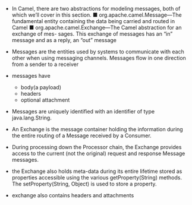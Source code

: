 * In Camel, there are two abstractions for modeling messages, both of which we’ll cover in this section.
■ org.apache.camel.Message—The fundamental entity containing the data being carried and routed in Camel
■ org.apache.camel.Exchange—The Camel abstraction for an exchange of mes- sages. This exchange of messages has an “in” message and as a reply, an “out” message

* Messages are the entities used by systems to communicate with each other when using messaging channels. Messages flow in
one direction from a sender to a
receiver

* messages have 
    * body(a payload)
    * headers 
    * optional attachment
* Messages are uniquely identified with an identifier of type java.lang.String.

* An Exchange is the message container holding the information during the entire routing of a Message received by a Consumer.
* During processing down the Processor chain, the Exchange provides access to the current (not the original) request and response Message messages.
* the Exchange also holds meta-data during its entire lifetime stored as properties accessible using the various getProperty(String) methods. The setProperty(String, Object) is used to store a property.
* exchange also contains headers and attachments
